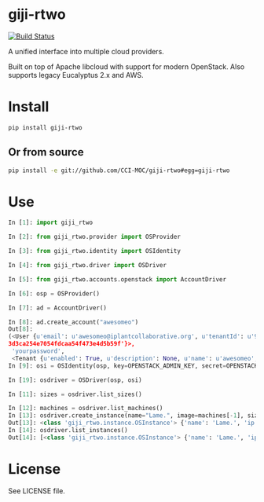 giji-rtwo
====

[![Build Status](https://travis-ci.org/CCI-MOC/giji-rtwo.svg?branch=master)](https://travis-ci.org/CCI-MOC/giji-rtwo)

A unified interface into multiple cloud providers.

Built on top of Apache libcloud with support for modern OpenStack. Also supports legacy Eucalyptus 2.x and AWS.

# Install #

```bash
pip install giji-rtwo
```

## Or from source ##

```bash
pip install -e git://github.com/CCI-MOC/giji-rtwo#egg=giji-rtwo
```

# Use #
```python
In [1]: import giji_rtwo

In [2]: from giji_rtwo.provider import OSProvider

In [3]: from giji_rtwo.identity import OSIdentity

In [4]: from giji_rtwo.driver import OSDriver

In [5]: from giji_rtwo.accounts.openstack import AccountDriver

In [6]: osp = OSProvider()

In [7]: ad = AccountDriver()

In [8]: ad.create_account("awesomeo")
Out[8]: 
(<User {u'email': u'awesomeo@iplantcollaborative.org', u'tenantId': u'97dfaaebb0d943baa0cfa7cbd3bf24d5', u'enabled': True, u'name': u'awesomeo', u'id': u'
3d3ca254e7054fdcaa54f473e4d5b59f'}>,
 'yourpassword',
 <Tenant {u'enabled': True, u'description': None, u'name': u'awesomeo', u'id': u'97dfaaebb0d943baa0cfa7cbd3bf24d5'}>)
In [9]: osi = OSIdentity(osp, key=OPENSTACK_ADMIN_KEY, secret=OPENSTACK_ADMIN_SECRET, user="awesomeo", auth_url="http://openstack-server.org:port/v2.0", password=ad.hashpass("awesomeo"), region_name="ValhallaRegion", ex_tenant_name="awesomeo", username="awesomeo")

In [19]: osdriver = OSDriver(osp, osi)

In [11]: sizes = osdriver.list_sizes()

In [12]: machines = osdriver.list_machines()
In [13]: osdriver.create_instance(name="Lame.", image=machines[-1], size=sizes[1])
Out[13]: <class 'giji_rtwo.instance.OSInstance'> {'name': 'Lame.', 'ip': None, 'machine': {'alias': '7819f88b-b335-449d-b17f-ed3af350c918', 'provider': 'OpenStack', 'id': '7819f88b-b335-449d-b17f-ed3af350c918', 'name': 'Ubuntu 12.04 NoGui 4GB 64-bit bare'}, 'alias': '2b3a1021-aaed-439f-a6b6-5e6f1a9d1fd5', 'provider': 'OpenStack', 'id': '2b3a1021-aaed-439f-a6b6-5e6f1a9d1fd5', 'size': {'alias': '2', 'bandwidth': None, 'disk': 10, 'name': 'm1.small', 'price': 0.0, 'ram': 2048, 'id': 'm1.small', 'cpu': 1}}
In [14]: osdriver.list_instances()
Out[14]: [<class 'giji_rtwo.instance.OSInstance'> {'name': 'Lame.', 'ip': None, 'machine': {'alias': '7819f88b-b335-449d-b17f-ed3af350c918', 'provider': 'OpenStack', 'id': '7819f88b-b335-449d-b17f-ed3af350c918', 'name': 'Ubuntu 12.04 NoGui 4GB 64-bit bare'}, 'alias': '2b3a1021-aaed-439f-a6b6-5e6f1a9d1fd5', 'provider': 'OpenStack', 'id': '2b3a1021-aaed-439f-a6b6-5e6f1a9d1fd5', 'size': {'alias': '2', 'bandwidth': None, 'disk': 10, 'name': 'm1.small', 'price': 0.0, 'ram': 2048, 'id': 'm1.small', 'cpu': 1}}]
```

# License

See LICENSE file.

